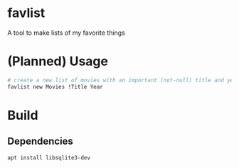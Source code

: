 # favlist
A tool to make lists of my favorite things

# (Planned) Usage
```bash
# create a new list of movies with an important (not-null) title and year
favlist new Movies !Title Year
```

# Build
## Dependencies
```bash
apt install libsqlite3-dev
```
